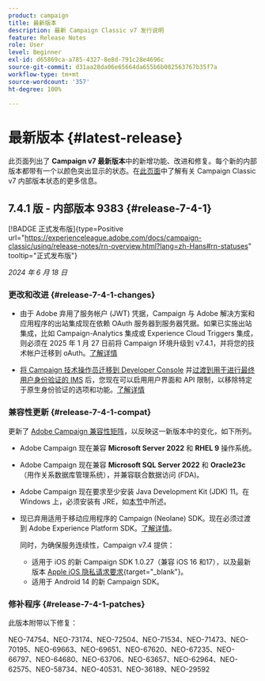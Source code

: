 ```yaml
---
product: campaign
title: 最新版本
description: 最新 Campaign Classic v7 发行说明
feature: Release Notes
role: User
level: Beginner
exl-id: d65869ca-a785-4327-8e8d-791c28e4696c
source-git-commit: d31aa28da06e65664da655b6b082563767b35f7a
workflow-type: tm+mt
source-wordcount: '357'
ht-degree: 100%

---
```


# 最新版本 {#latest-release}

此页面列出了 **Campaign v7 最新版本**&#x200B;中的新增功能、改进和修复。每个新的内部版本都带有一个以颜色突出显示的状态。在[此页面](rn-overview.md)中了解有关 Campaign Classic v7 内部版本状态的更多信息。

## 7.4.1 版 - 内部版本 9383 {#release-7-4-1}

[!BADGE 正式发布版]{type=Positive url="https://experienceleague.adobe.com/docs/campaign-classic/using/release-notes/rn-overview.html?lang=zh-Hans#rn-statuses" tooltip="正式发布版"}

_2024 年 6 月 18 日_

### 更改和改进 {#release-7-4-1-changes}

* 由于 Adobe 弃用了服务帐户 (JWT) 凭据，Campaign 与 Adobe 解决方案和应用程序的出站集成现在依赖 OAuth 服务器到服务器凭据。如果已实施出站集成，比如 Campaign-Analytics 集成或 Experience Cloud Triggers 集成，则必须在 2025 年 1 月 27 日前将 Campaign 环境升级到 v7.4.1，并将您的技术帐户迁移到 oAuth。[了解详情](../../integrations/using/oauth-technical-account.md)

* [将 Campaign 技术操作员迁移到 Developer Console](../../technotes/using/ims-migration.md) 并[过渡到用于进行最终用户身份验证的 IMS](../../technotes/using/migrate-users-to-ims.md) 后，您现在可以启用用户界面和 API 限制，以移除特定于原生身份验证的选项和功能。[了解详情](../../technotes/using/impact-ims-migration.md)



### 兼容性更新 {#release-7-4-1-compat}

更新了 [Adobe Campaign 兼容性矩阵](compatibility-matrix.md)，以反映这一新版本中的变化，如下所列。

* Adobe Campaign 现在兼容 **Microsoft Server 2022** 和 **RHEL 9** 操作系统。

* Adobe Campaign 现在兼容 **Microsoft SQL Server 2022** 和 **Oracle23c**（用作关系数据库管理系统），并兼容联合数据访问 (FDA)。

* Adobe Campaign 现在要求至少安装 Java Development Kit (JDK) 11。在 Windows 上，必须安装有 JRE，如[本节](../../installation/using/application-server.md#jdk)中所述。

* 现已弃用适用于移动应用程序的 Campaign (Neolane) SDK。现在必须过渡到 Adobe Experience Platform SDK。[了解详情](deprecated-features.md)。

  同时，为确保服务连续性，Campaign v7.4 提供：

   * 适用于 iOS 的新 Campaign SDK 1.0.27（兼容 iOS 16 和17），以及最新版本 [Apple iOS 隐私请求要求](https://developer.apple.com/news/?id=r1henawx){target="_blank"}。
   * 适用于 Android 14 的新 Campaign SDK。


### 修补程序 {#release-7-4-1-patches}

此版本附带以下修复：

NEO-74754、NEO-73174、NEO-72504、NEO-71534、NEO-71473、NEO-70195、NEO-69663、NEO-69651、NEO-67620、NEO-67235、NEO-66797、NEO-64680、NEO-63706、NEO-63657、NEO-62964、NEO-62575、NEO-58734、NEO-40531、NEO-36189、NEO-29592

